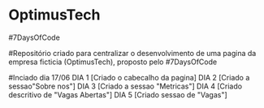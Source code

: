 # OptimusTech 
#7DaysOfCode 

#Repositório criado para centralizar o desenvolvimento de uma pagina da empresa ficticia (OptimusTech), proposto pelo #7DaysOfCode

#Inciado dia 17/06
DIA 1 [Criado o cabecalho da pagina]
DIA 2 [Criado a sessao"Sobre nos"]
DIA 3 [Criado a sessao "Metricas"]
DIA 4 [Criado descritivo de "Vagas Abertas"]
DIA 5 [Criado sessao de "Vagas"]
